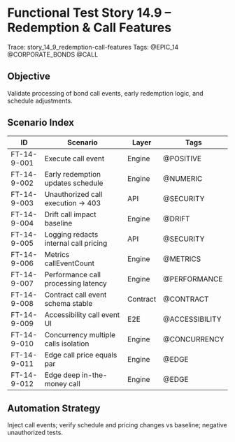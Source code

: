# Functional Test Story 14.9 – Redemption & Call Features

Trace: story_14_9_redemption-call-features
Tags: @EPIC_14 @CORPORATE_BONDS @CALL

## Objective
Validate processing of bond call events, early redemption logic, and schedule adjustments.

## Scenario Index
| ID | Scenario | Layer | Tags |
|----|----------|-------|------|
| FT-14-9-001 | Execute call event | Engine | @POSITIVE |
| FT-14-9-002 | Early redemption updates schedule | Engine | @NUMERIC |
| FT-14-9-003 | Unauthorized call execution -> 403 | API | @SECURITY |
| FT-14-9-004 | Drift call impact baseline | Engine | @DRIFT |
| FT-14-9-005 | Logging redacts internal call pricing | API | @SECURITY |
| FT-14-9-006 | Metrics callEventCount | Engine | @METRICS |
| FT-14-9-007 | Performance call processing latency | Engine | @PERFORMANCE |
| FT-14-9-008 | Contract call event schema stable | Contract | @CONTRACT |
| FT-14-9-009 | Accessibility call event UI | E2E | @ACCESSIBILITY |
| FT-14-9-010 | Concurrency multiple calls isolation | Engine | @CONCURRENCY |
| FT-14-9-011 | Edge call price equals par | Engine | @EDGE |
| FT-14-9-012 | Edge deep in-the-money call | Engine | @EDGE |

## Automation Strategy
Inject call events; verify schedule and pricing changes vs baseline; negative unauthorized tests.
